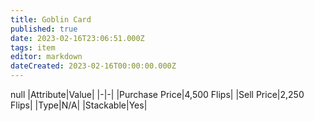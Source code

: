 ```yaml
---
title: Goblin Card
published: true
date: 2023-02-16T23:06:51.000Z
tags: item
editor: markdown
dateCreated: 2023-02-16T00:00:00.000Z
---
```


null
|Attribute|Value|
|-|-|
|Purchase Price|4,500 Flips|
|Sell Price|2,250 Flips|
|Type|N/A|
|Stackable|Yes|

